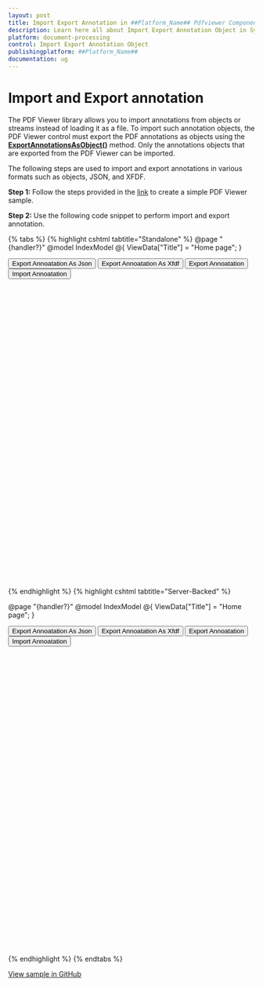 ```yaml
---
layout: post
title: Import Export Annotation in ##Platform_Name## Pdfviewer Component | Syncfusion
description: Learn here all about Import Export Annotation Object in Syncfusion ##Platform_Name## Pdfviewer component of Syncfusion Essential JS 2 and more.
platform: document-processing
control: Import Export Annotation Object
publishingplatform: ##Platform_Name##
documentation: ug
---
```


# Import and Export annotation

The PDF Viewer library allows you to import annotations from objects or streams instead of loading it as a file. To import such annotation objects, the PDF Viewer control must export the PDF annotations as objects using the [**ExportAnnotationsAsObject()**](https://ej2.syncfusion.com/documentation/api/pdfviewer/#exportannotationsasobject) method. Only the annotations objects that are exported from the PDF Viewer can be imported.

The following steps are used to import and export annotations in various formats such as objects, JSON, and XFDF.

**Step 1:** Follow the steps provided in the [link](https://ej2.syncfusion.com/aspnetcore/documentation/pdfviewer/getting-started/) to create a simple PDF Viewer sample.

**Step 2:** Use the following code snippet to perform import and export annotation.

{% tabs %}
{% highlight cshtml tabtitle="Standalone" %}
@page "{handler?}"
@model IndexModel
@{
    ViewData["Title"] = "Home page";
}

<button type="button" onclick="exportAsJson()">Export Annoatation As Json</button>
<button type="button" onclick="exportAsXfdf()">Export Annoatation As Xfdf</button>
<button type="button" onclick="exportAnnotation()">Export Annoatation</button>
<button type="button" onclick="importAnnotation()">Import Annoatation</button>

<div style="width:100%;height:600px">
    <ejs-pdfviewer id="pdfviewer"
                   style="height:600px"
                   documentPath="https://cdn.syncfusion.com/content/pdf/pdf-succinctly.pdf">
    </ejs-pdfviewer>
</div>

<script type ="text/javascript">

     var exportObject;
    //Export annotation as Json
    function exportAsJson(){
        var viewer = document.getElementById('pdfviewer').ej2_instances[0];
        viewer.exportAnnotation('Json');
    }
    //Export annotation as Xfdf
    function exportAsXfdf(){
        var viewer = document.getElementById('pdfviewer').ej2_instances[0];
        viewer.exportAnnotation('Xfdf');
    }
    //Export annotation as object.
    function exportAnnotation() {
        var viewer = document.getElementById('pdfviewer').ej2_instances[0];
        viewer.exportAnnotationsAsObject().then(function (value) {
            exportObject = value
        });
    }
    //Import annotation that are exported as object.
    function importAnnotation() {
        var viewer = document.getElementById('pdfviewer').ej2_instances[0];
        viewer.importAnnotation(JSON.parse(exportObject));
    }
</script>

{% endhighlight %}
{% highlight cshtml tabtitle="Server-Backed" %}

@page "{handler?}"
@model IndexModel
@{
    ViewData["Title"] = "Home page";
}

<button type="button" onclick="exportAsJson()">Export Annoatation As Json</button>
<button type="button" onclick="exportAsXfdf()">Export Annoatation As Xfdf</button>
<button type="button" onclick="exportAnnotation()">Export Annoatation</button>
<button type="button" onclick="importAnnotation()">Import Annoatation</button>

<div style="width:100%;height:600px">
    <ejs-pdfviewer id="pdfviewer"
                   style="height:600px"
                   serviceUrl= "/Index"
                   documentPath="https://cdn.syncfusion.com/content/pdf/pdf-succinctly.pdf">
    </ejs-pdfviewer>
</div>

<script type ="text/javascript">

     var exportObject;
    //Export annotation as Json
    function exportAsJson(){
        var viewer = document.getElementById('pdfviewer').ej2_instances[0];
        viewer.exportAnnotation('Json');
    }
    //Export annotation as Xfdf
    function exportAsXfdf(){
        var viewer = document.getElementById('pdfviewer').ej2_instances[0];
        viewer.exportAnnotation('Xfdf');
    }
    //Export annotation as object.
    function exportAnnotation() {
        var viewer = document.getElementById('pdfviewer').ej2_instances[0];
        viewer.exportAnnotationsAsObject().then(function (value) {
            exportObject = value
        });
    }
    //Import annotation that are exported as object.
    function importAnnotation() {
        var viewer = document.getElementById('pdfviewer').ej2_instances[0];
        viewer.importAnnotation(JSON.parse(exportObject));
    }
</script>

{% endhighlight %}
{% endtabs %}

[View sample in GitHub](https://github.com/SyncfusionExamples/asp-core-pdf-viewer-examples/tree/master/How%20to/Import%20and%20Export%20annotation%20as%20object)
